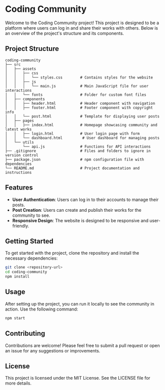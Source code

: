 # Coding Community

Welcome to the Coding Community project! This project is designed to be a platform where users can log in and share their works with others. Below is an overview of the project's structure and its components.

## Project Structure

```
coding-community
├── src
│   ├── assets
│   │   ├── css
│   │   │   └── styles.css        # Contains styles for the website
│   │   ├── js
│   │   │   └── main.js           # Main JavaScript file for user interactions
│   │   └── fonts                 # Folder for custom font files
│   ├── components
│   │   ├── header.html           # Header component with navigation
│   │   ├── footer.html           # Footer component with copyright info
│   │   └── post.html             # Template for displaying user posts
│   ├── pages
│   │   ├── index.html            # Homepage showcasing community and latest works
│   │   ├── login.html            # User login page with form
│   │   └── dashboard.html         # User dashboard for managing posts
│   └── utils
│       └── api.js                # Functions for API interactions
├── .gitignore                    # Files and folders to ignore in version control
├── package.json                  # npm configuration file with dependencies
└── README.md                     # Project documentation and instructions
```

## Features

- **User Authentication**: Users can log in to their accounts to manage their posts.
- **Post Creation**: Users can create and publish their works for the community to see.
- **Responsive Design**: The website is designed to be responsive and user-friendly.

## Getting Started

To get started with the project, clone the repository and install the necessary dependencies:

```bash
git clone <repository-url>
cd coding-community
npm install
```

## Usage

After setting up the project, you can run it locally to see the community in action. Use the following command:

```bash
npm start
```

## Contributing

Contributions are welcome! Please feel free to submit a pull request or open an issue for any suggestions or improvements.

## License

This project is licensed under the MIT License. See the LICENSE file for more details.